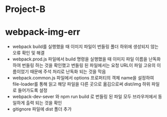 # Project-B
# webpack-img-err

- webpack build를 실행했을 때 이미지 파일이 번들링 폴더 하위에 생성되지 않는 오류 확인 및 해결
- webpack.prod.js 파일에서 build 명령을 실행했을 때 이미지 파일 이름을 난독화 하여 번들링 하는 것을 확인했고 번들링 된 파일에서는 요청 URL이 파일 고유의 이름이었기 때문에 주석 처리로 난독화 되는 것을 막음
- webpack.common.js 파일에서 options 프로퍼티의 객체 name을 설정하여 file-loader를 통해 읽고 해당 파일을 다른 곳으로 옮김으로써 dist/img 하위 파일로 들어가도록 설정
- webpack-dev-sever 와 npm run build 로 번들링 된 파일 모두 브라우저에서 동일하게 출력 되는 것을 확인
- gitignore 파일에 dist 폴더 추가



